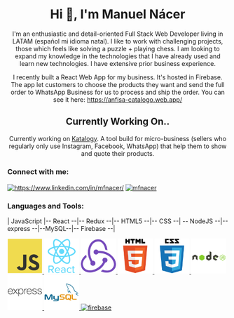 <h1 align="center">Hi 👋, I'm Manuel Nácer</h1>
<p align="center">I'm an enthusiastic and detail-oriented Full Stack Web Developer living in LATAM (español mi idioma natal).  
I like to work with challenging projects, those which feels like solving a puzzle + playing chess. 
I am looking to expand my knowledge in the technologies that I have already used and learn new technologies. I have extensive prior business experience.
</p>
<p align="center">I recently built a React Web App for my business. It's hosted in Firebase. The app let customers to choose the products they want and send the full order to WhatsApp Business for us to process and ship the order. You can see it here: <a href="https://anfisa-catalogo.web.app/" target="blank">https://anfisa-catalogo.web.app/</a> </p>
<h2 align="center">Currently Working On..</h2>
<p align="center">Currently working on <a href="https://github.com/nacermanuel/Katalogy" target="_blank" rel="noreferrer">Katalogy</a>. A tool build for micro-business (sellers who regularly only use Instagram, Facebook, WhatsApp) that help them to show and quote their products.</p>

<h3 align="left">Connect with me:</h3>
<p align="left">
<a href="https://www.linkedin.com/in/mfnacer/" target="blank"><img align="center" src="https://raw.githubusercontent.com/rahuldkjain/github-profile-readme-generator/master/src/images/icons/Social/linked-in-alt.svg" alt="https://www.linkedin.com/in/mfnacer/" height="20" width="30" /></a>
<a href="https://twitter.com/mfnacer" target="blank"><img align="center" src="https://raw.githubusercontent.com/rahuldkjain/github-profile-readme-generator/master/src/images/icons/Social/twitter.svg" alt="mfnacer" height="20" width="30" /></a>
</p>

<h3 align="left">Languages and Tools:</h3>
| JavaScript |-- React --|-- Redux --|-- HTML5 --|-- CSS --| -- NodeJS --|-- express --|--MySQL--|-- Firebase --|
<p align="left"> 
<a href="https://developer.mozilla.org/en-US/docs/Web/JavaScript" target="_blank" rel="noreferrer"> <img src="https://raw.githubusercontent.com/devicons/devicon/master/icons/javascript/javascript-original.svg" alt="javascript" width="80" height="80"/> </a>  
<a href="https://reactjs.org/" target="_blank" rel="noreferrer"> <img src="https://raw.githubusercontent.com/devicons/devicon/master/icons/react/react-original-wordmark.svg" alt="react" width="80" height="80"/> </a>
<a href="https://redux.js.org" target="_blank" rel="noreferrer"> <img src="https://raw.githubusercontent.com/devicons/devicon/master/icons/redux/redux-original.svg" alt="redux" width="80" height="80"/> </a> 
<a href="https://www.w3.org/html/" target="_blank" rel="noreferrer"> <img src="https://raw.githubusercontent.com/devicons/devicon/master/icons/html5/html5-original-wordmark.svg" alt="html5" width="80" height="80"/> </a> 
<a href="https://www.w3schools.com/css/" target="_blank" rel="noreferrer"> <img src="https://raw.githubusercontent.com/devicons/devicon/master/icons/css3/css3-original-wordmark.svg" alt="css3" width="80" height="80"/> </a> 
<a href="https://nodejs.org" target="_blank" rel="noreferrer"> <img src="https://raw.githubusercontent.com/devicons/devicon/master/icons/nodejs/nodejs-original-wordmark.svg" alt="nodejs" width="80" height="80"/> </a> 
<a href="https://expressjs.com" target="_blank" rel="noreferrer"> <img src="https://raw.githubusercontent.com/devicons/devicon/master/icons/express/express-original-wordmark.svg" alt="express" width="80" height="80"/> </a> 
<a href="https://www.mysql.com/" target="_blank" rel="noreferrer"> <img src="https://raw.githubusercontent.com/devicons/devicon/master/icons/mysql/mysql-original-wordmark.svg" alt="mysql" width="80" height="80"/> </a> 
<a href="https://firebase.google.com/" target="_blank" rel="noreferrer"> <img src="https://img.icons8.com/color/512/firebase.png" alt="firebase" width="80" height="80"/> </a> 
</p>
